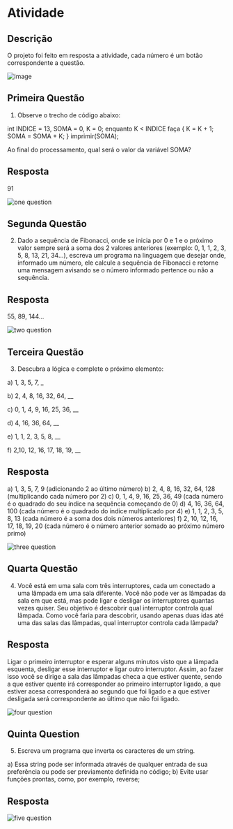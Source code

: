 # Atividade

## Descrição

O projeto foi feito em resposta a atividade, cada número é um botão correspondente a questão.

![image](https://github.com/Dr4ss4/Atividade/assets/146294981/89adfd16-68d6-4dbb-b799-fa4dda5a1d90)

## Primeira Questão

1) Observe o trecho de código abaixo:

int INDICE = 13, SOMA = 0, K = 0;
enquanto K < INDICE faça
{
K = K + 1;
SOMA = SOMA + K;
}
imprimir(SOMA);

Ao final do processamento, qual será o valor da variável SOMA?

## Resposta
91

![one question](https://github.com/Dr4ss4/Atividade/assets/146294981/da71837c-e811-476d-80d2-e2fed0ae9f4e)

## Segunda Questão

2) Dado a sequência de Fibonacci, onde se inicia por 0 e 1 e o próximo valor sempre será a soma dos 2 valores anteriores (exemplo: 0, 1, 1, 2, 3, 5, 8, 13, 21, 34...), escreva um programa na linguagem que desejar onde, informado um número, ele calcule a sequência de Fibonacci e retorne uma mensagem avisando se o número informado pertence ou não a sequência.

## Resposta
55, 89, 144...

![two question](https://github.com/Dr4ss4/Atividade/assets/146294981/a2e379c3-8d0f-4e98-b63d-7ab7988f6ede)

## Terceira Questão

3) Descubra a lógica e complete o próximo elemento:

a) 1, 3, 5, 7, _

b) 2, 4, 8, 16, 32, 64, __

c) 0, 1, 4, 9, 16, 25, 36, __

d) 4, 16, 36, 64, __

e) 1, 1, 2, 3, 5, 8, __

f) 2,10, 12, 16, 17, 18, 19, __

## Resposta
a) 1, 3, 5, 7, 9 (adicionando 2 ao último número)
b) 2, 4, 8, 16, 32, 64, 128 (multiplicando cada número por 2)
c) 0, 1, 4, 9, 16, 25, 36, 49 (cada número é o quadrado do seu índice na sequência começando de 0)
d) 4, 16, 36, 64, 100 (cada número é o quadrado do índice multiplicado por 4)
e) 1, 1, 2, 3, 5, 8, 13 (cada número é a soma dos dois números anteriores)
f) 2, 10, 12, 16, 17, 18, 19, 20 (cada número é o número anterior somado ao próximo número primo)

![three question](https://github.com/Dr4ss4/Atividade/assets/146294981/214c8fd5-92f0-4c30-80e7-cbd4f0cfe845)

## Quarta Questão

4) Você está em uma sala com três interruptores, cada um conectado a uma lâmpada em uma sala diferente. Você não pode ver as lâmpadas da sala em que está, mas pode ligar e desligar os interruptores quantas vezes quiser. Seu objetivo é descobrir qual interruptor controla qual lâmpada.
Como você faria para descobrir, usando apenas duas idas até uma das salas das lâmpadas, qual interruptor controla cada lâmpada?

## Resposta
Ligar o primeiro interruptor e esperar alguns minutos visto que a lãmpada esquenta, desligar esse interruptor e ligar outro interruptor. Assim, ao fazer isso você se dirige a sala das lâmpadas checa a que estiver quente, sendo a que estiver quente irá corresponder ao primeiro interruptor ligado, a que estiver acesa corresponderá ao segundo que foi ligado e a que estiver desligada será correspondente ao último que não foi ligado.

![four question](https://github.com/Dr4ss4/Atividade/assets/146294981/01c1de6e-ac10-42d8-8166-b921268492ab)


## Quinta Question

5) Escreva um programa que inverta os caracteres de um string.
   
a) Essa string pode ser informada através de qualquer entrada de sua preferência ou pode ser previamente definida no código;
b) Evite usar funções prontas, como, por exemplo, reverse;

## Resposta
![five question](https://github.com/Dr4ss4/Atividade/assets/146294981/5950c28d-4bf0-4ba4-b4f8-bda5dc4f8090)
